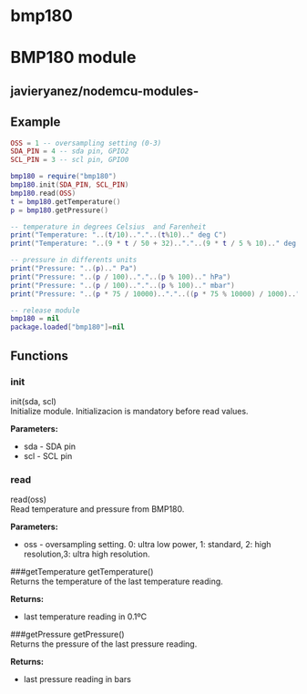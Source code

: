# bmp180
# BMP180 module

## javieryanez/nodemcu-modules-
## Example  
```lua
OSS = 1 -- oversampling setting (0-3)
SDA_PIN = 4 -- sda pin, GPIO2
SCL_PIN = 3 -- scl pin, GPIO0

bmp180 = require("bmp180")
bmp180.init(SDA_PIN, SCL_PIN)
bmp180.read(OSS)
t = bmp180.getTemperature()
p = bmp180.getPressure()

-- temperature in degrees Celsius  and Farenheit
print("Temperature: "..(t/10).."."..(t%10).." deg C")
print("Temperature: "..(9 * t / 50 + 32).."."..(9 * t / 5 % 10).." deg F")

-- pressure in differents units
print("Pressure: "..(p).." Pa")
print("Pressure: "..(p / 100).."."..(p % 100).." hPa")
print("Pressure: "..(p / 100).."."..(p % 100).." mbar")
print("Pressure: "..(p * 75 / 10000).."."..((p * 75 % 10000) / 1000).." mmHg")

-- release module
bmp180 = nil
package.loaded["bmp180"]=nil
```
## Functions
### init
init(sda, scl)  
Initialize module. Initializacion is mandatory before read values.

**Parameters:**

* sda - SDA pin  
* scl - SCL pin

### read
read(oss)  
Read temperature and pressure from BMP180.

**Parameters:**  
* oss - oversampling setting. 0: ultra low power, 1: standard, 2: high resolution,3: ultra high resolution.

###getTemperature
getTemperature()  
Returns the temperature of the last temperature reading.

**Returns:**  
* last temperature reading in 0.1ºC

###getPressure
getPressure()  
Returns the pressure of the last pressure reading.

**Returns:**  
* last pressure reading in bars
